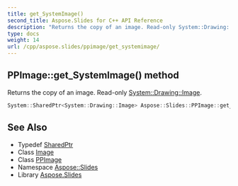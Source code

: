 ```yaml
---
title: get_SystemImage()
second_title: Aspose.Slides for C++ API Reference
description: "Returns the copy of an image. Read-only System::Drawing::Image."
type: docs
weight: 14
url: /cpp/aspose.slides/ppimage/get_systemimage/
---
```

## PPImage::get_SystemImage() method


Returns the copy of an image. Read-only [System::Drawing::Image](../../../system.drawing/image/).

```cpp
System::SharedPtr<System::Drawing::Image> Aspose::Slides::PPImage::get_SystemImage() override
```

## See Also

* Typedef [SharedPtr](../../system/sharedptr/)
* Class [Image](../../system.drawing/image/)
* Class [PPImage](./)
* Namespace [Aspose::Slides](../)
* Library [Aspose.Slides](../../)
